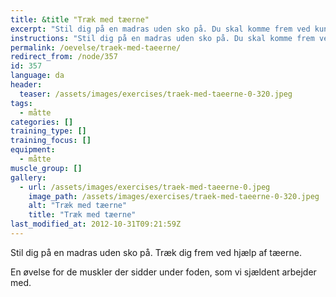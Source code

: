 ```yaml
---
title: &title "Træk med tæerne"
excerpt: "Stil dig på en madras uden sko på. Du skal komme frem ved kun at trække dig frem med tæerne. Hvor hurtigt kan du egentlig gøre det?"
instructions: "Stil dig på en madras uden sko på. Du skal komme frem ved kun at trække dig frem med tæerne. Hvor hurtigt kan du egentlig gøre det?"
permalink: /oevelse/traek-med-taeerne/
redirect_from: /node/357
id: 357
language: da
header:
  teaser: /assets/images/exercises/traek-med-taeerne-0-320.jpeg
tags:
  - måtte
categories: []
training_type: [] 
training_focus: []
equipment:
  - måtte
muscle_group: []
gallery:
  - url: /assets/images/exercises/traek-med-taeerne-0.jpeg
    image_path: /assets/images/exercises/traek-med-taeerne-0-320.jpeg
    alt: "Træk med tæerne"
    title: "Træk med tæerne"
last_modified_at: 2012-10-31T09:21:59Z
---
```


Stil dig på en madras uden sko på. Træk dig frem ved hjælp af tæerne.

En øvelse for de muskler der sidder under foden, som vi sjældent arbejder med.
